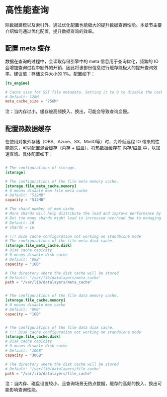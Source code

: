 # 高性能查询

除数据建模以及索引外，通过优化配置也能极大的提升数据查询性能。本章节主要介绍如何通过优化配置，提升数据查询的效率。

## 配置 meta 缓存

数据在查询的过程中，会读取存储引擎中的 meta 信息用于查询优化，频繁的 IO 会增加查询过程中额外的开销，因此将该部份信息进行缓存能极大的提升查询效率。建议值：存储文件大小的 1%。配置如下：

```toml
[ts_engine]

# Cache size for SST file metadata. Setting it to 0 to disable the cache.
# Default: 128M
meta_cache_size = "256M"
```

注：当内存过小，缓存被高频换入、换出，可能会导致查询变慢。

## 配置热数据缓存

在使用对象外存储（OBS、Azure、S3、MinIO等）时，为降低远程 IO 带来的性能损失，可以配置混合缓存（内存 + 磁盘），将热数据缓存在 内存/磁盘 中，以加速查询。具体配置如下：

```toml

# The configurations of storage.
[storage]

# The configurations of the file meta memory cache.
[storage.file_meta_cache.memory]
# 0 means disable mem file meta cache
# Default: "512MB"
capacity = "512MB"

# The shard number of mem cache
# More shards will help distribute the load and improve performance by reducing contention.
# But too many shards might lead to increased overhead due to managing more individual cache segments.
# Default: 16
# shards = 16

# !!! Disk cache configuration not working on standalone mode
# The configurations of the file meta disk cache.
[storage.file_meta_cache.disk]
# Disk cache capicity
# 0 means disable disk cache
# Default: "0GB"
capacity = "1GB"

# The directory where the disk cache will be stored
# Default: "/var/lib/datalayers/meta_cache"
path = "/var/lib/datalayers/meta_cache"


# The configurations of the file data memory cache.
[storage.file_cache.memory]
# 0 means disable mem cache
# Default: "0MB"
capacity = "1GB"


# The configurations of the file data disk cache.
# !!! Disk cache configuration not working on standalone mode
[storage.file_cache.disk]
# Disk cache capicity
# 0 means disable disk cache
# Default: "10GB"
capacity = "30GB"

# The directory where the disk cache will be stored
# Default: "/var/lib/datalayers/file_cache"
path = "/var/lib/datalayers/file_cache"
```

注：当内存、磁盘设置较小、且查询场景无热点数据，缓存的高频的换入、换出可能影响查询性能。
